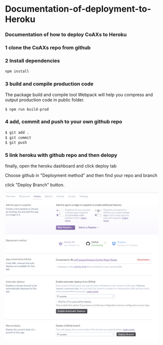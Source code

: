 # Documentation-of-deployment-to-Heroku
### Documentation of how to deploy CoAXs to Heroku

### 1 clone the CoAXs repo from github 

### 2 Install dependencies 
```sh
npm install
```

### 3 build and compile production code
The package build and compile tool Webpack will help you compress and output production code in public folder. 
```sh
$ npm run build-prod
```

### 4 add, commit and push to your own github repo
```sh
$ git add .
$ git commit
$ git push
```

### 5 link heroku with github repo and then delopy
finally, open the heroku dashboard and click deploy tab

Choose github in "Deployment method" and then find your repo and branch

click "Deploy Branch" button.

![Heroku screenshot](https://github.com/mitTransportAnalyst/Documentation-of-deployment-to-Heroku/blob/master/heroku%20screenshot.png "Heroku screenshot")

